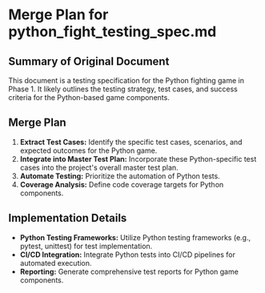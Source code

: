 # Merge Plan for python_fight_testing_spec.md

## Summary of Original Document
This document is a testing specification for the Python fighting game in Phase 1. It likely outlines the testing strategy, test cases, and success criteria for the Python-based game components.

## Merge Plan
1.  **Extract Test Cases:** Identify the specific test cases, scenarios, and expected outcomes for the Python game.
2.  **Integrate into Master Test Plan:** Incorporate these Python-specific test cases into the project's overall master test plan.
3.  **Automate Testing:** Prioritize the automation of Python tests.
4.  **Coverage Analysis:** Define code coverage targets for Python components.

## Implementation Details
-   **Python Testing Frameworks:** Utilize Python testing frameworks (e.g., pytest, unittest) for test implementation.
-   **CI/CD Integration:** Integrate Python tests into CI/CD pipelines for automated execution.
-   **Reporting:** Generate comprehensive test reports for Python game components.
